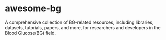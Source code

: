 # awesome-bg
A comprehensive collection of BG-related resources, including libraries, datasets, tutorials, papers, and more, for researchers and developers in the Blood Glucose(BG) field.
